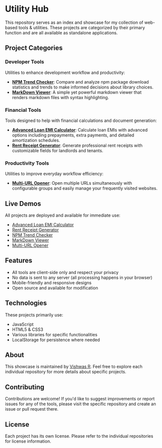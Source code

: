 # Utility Hub

This repository serves as an index and showcase for my collection of web-based tools & utilities. These projects are categorized by their primary function and are all available as standalone applications.

## Project Categories

### Developer Tools

Utilities to enhance development workflow and productivity:

- **[NPM Trend Checker](https://github.com/vishwas-r/npm-trend-checker)**: Compare and analyze npm package download statistics and trends to make informed decisions about library choices.
- **[MarkDown Viewer](https://github.com/vishwas-r/MarkDown-Viewer)**: A simple yet powerful markdown viewer that renders markdown files with syntax highlighting.

### Financial Tools

Tools designed to help with financial calculations and document generation:

- **[Advanced Loan EMI Calculator](https://github.com/vishwas-r/Advanced-Loan-EMI-Calculator)**: Calculate loan EMIs with advanced options including prepayments, extra payments, and detailed amortization schedules.
- **[Rent Receipt Generator](https://github.com/vishwas-r/Rent-Receipt-Generator)**: Generate professional rent receipts with customizable fields for landlords and tenants.

### Productivity Tools

Utilities to improve everyday workflow efficiency:

- **[Multi-URL Opener](https://github.com/vishwas-r/Multi-URL-Opener)**: Open multiple URLs simultaneously with configurable groups and easily manage your frequently visited websites.

## Live Demos

All projects are deployed and available for immediate use:

- [Advanced Loan EMI Calculator](https://vishwas-r.github.io/Advanced-Loan-EMI-Calculator/)
- [Rent Receipt Generator](https://vishwas-r.github.io/Rent-Receipt-Generator/)
- [NPM Trend Checker](https://vishwas-r.github.io/npm-trend-checker/)
- [MarkDown Viewer](https://vishwas-r.github.io/MarkDown-Viewer/)
- [Multi-URL Opener](https://vishwas-r.github.io/Multi-URL-Opener/)

## Features

- All tools are client-side only and respect your privacy
- No data is sent to any server (all processing happens in your browser)
- Mobile-friendly and responsive designs
- Open source and available for modification

## Technologies

These projects primarily use:

- JavaScript
- HTML5 & CSS3
- Various libraries for specific functionalities
- LocalStorage for persistence where needed

## About

This showcase is maintained by [Vishwas R](https://github.com/vishwas-r). Feel free to explore each individual repository for more details about specific projects.

## Contributing

Contributions are welcome! If you'd like to suggest improvements or report issues for any of the tools, please visit the specific repository and create an issue or pull request there.

## License

Each project has its own license. Please refer to the individual repositories for license information.